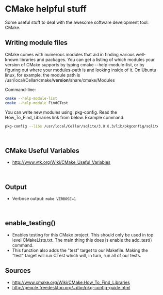 CMake helpful stuff
===================

Some useful stuff to deal with the awesome software development tool: CMake.

Writing module files
--------------------
CMake comes with numerous modules that aid in finding various well-known libraries and packages. You can get a listing of which modules your version of CMake supports by typing cmake --help-module-list, or by figuring out where your modules-path is and looking inside of it. On Ubuntu linux, for example, the module path is /usr/local/Cellar/cmake/**version**/share/cmake/Modules

Command-line:
```sh
cmake --help-module-list
cmake --help-module FindGTest
```

You can write new modules using: pkg-config. Read the How_To_Find_Libraries link from below. Example command:
```sh
pkg-config --libs /usr/local/Cellar/sqlite/3.8.8.3/lib/pkgconfig/sqlite3.pc
```

<br>

CMake Useful Variables
----------------------
- http://www.vtk.org/Wiki/CMake_Useful_Variables

<br>

Output
------
- Verbose output: `make VERBOSE=1`

<br>

enable_testing()
----------------
- Enables testing for this CMake project. This should only be used in top level CMakeLists.txt. The main thing this does is enable the add_test() command.
- This function also adds the "test" target to our Makefile. Making the "test" target will run CTest which will, in turn, run all of our tests.


Sources
-------
- http://www.cmake.org/Wiki/CMake:How_To_Find_Libraries
- http://people.freedesktop.org/~dbn/pkg-config-guide.html

